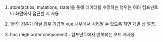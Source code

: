 1. store(actios, mutations, state)를 통해 데이터를 수정하는 행위는 여러 컴포넌트나 화면에서 접근할 시 사용
2. 1번의 경우가 아닐 경우 가급적 vue 내부에서 처리될 수 있도록 하면 개발 상 깔끔.

1. hoc (high order component) 
 : 컴포넌트에서 반복되는 코드 재사용